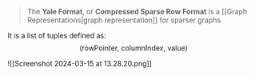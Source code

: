 > The **Yale Format**, or **Compressed Sparse Row Format** is a [[Graph Representations|graph representation]] for sparser graphs.

It is a list of tuples defined as:
$$
(\text{rowPointer, columnIndex, value})
$$

![[Screenshot 2024-03-15 at 13.28.20.png]]
